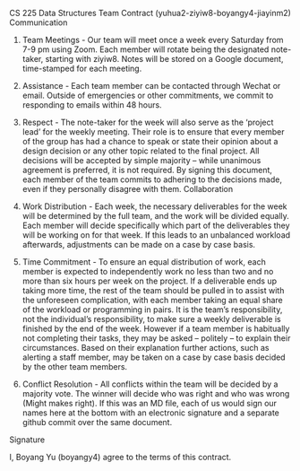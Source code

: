 CS 225 Data Structures 
Team Contract (yuhua2-ziyiw8-boyangy4-jiayinm2) Communication 
1. Team Meetings - Our team will meet once a week every Saturday from 7-9 pm using Zoom. Each member will rotate being the designated note-taker, starting with ziyiw8. Notes will be stored on a Google document, time-stamped for each meeting.

2. Assistance - Each team member can be contacted through Wechat or email. Outside of emergencies or other commitments, we commit to responding to emails within 48 hours. 
3. Respect - The note-taker for the week will also serve as the ‘project lead’ for the weekly meeting. Their role is to ensure that every member of the group has had a chance to speak or state their opinion about a design decision or any other topic related to the final project. All decisions will be accepted by simple majority – while unanimous agreement is preferred, it is not required. By signing this document, each member of the team commits to adhering to the decisions made, even if they personally disagree with them. 
Collaboration 
1. Work Distribution - Each week, the necessary deliverables for the week will be determined by the full team, and the work will be divided equally. Each member will decide specifically which part of the deliverables they will be working on for that week. If this leads to an unbalanced workload afterwards, adjustments can be made on a case by case basis. 
2. Time Commitment - To ensure an equal distribution of work, each member is expected to independently work no less than two and no more than six hours per week on the project. If a deliverable ends up taking more time, the rest of the team should be pulled in to assist with the unforeseen complication, with each member taking an equal share of the workload or programming in pairs. It is the team’s responsibility, not the individual’s responsibility, to make sure a weekly deliverable is finished by the end of the week. 
However if a team member is habitually not completing their tasks, they may be asked – politely – to explain their circumstances. Based on their explanation further actions, such as alerting a staff member, may be taken on a case by case basis decided by the other team members. 
3. Conflict Resolution - All conflicts within the team will be decided by a majority vote. The winner will decide who was right and who was wrong (Might makes right). 
If this was an MD file, each of us would sign our names here at the bottom with an electronic signature and a separate github commit over the same document. 

Signature

I, Boyang Yu (boyangy4) agree to the terms of this contract.
